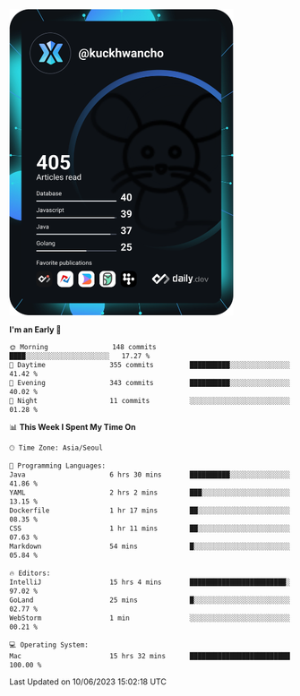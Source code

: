 <a href="https://app.daily.dev/kuckhwancho"><img src="https://github.com/kuckjwi0928/kuckjwi0928/blob/master/devcard.svg" width="400" alt="Kuckjwi Devcard"/></a>

<!--START_SECTION:waka-->
**I'm an Early 🐤** 

```text
🌞 Morning                148 commits         ████░░░░░░░░░░░░░░░░░░░░░   17.27 % 
🌆 Daytime                355 commits         ██████████░░░░░░░░░░░░░░░   41.42 % 
🌃 Evening                343 commits         ██████████░░░░░░░░░░░░░░░   40.02 % 
🌙 Night                  11 commits          ░░░░░░░░░░░░░░░░░░░░░░░░░   01.28 % 
```


📊 **This Week I Spent My Time On** 

```text
🕑︎ Time Zone: Asia/Seoul

💬 Programming Languages: 
Java                     6 hrs 30 mins       ██████████░░░░░░░░░░░░░░░   41.86 % 
YAML                     2 hrs 2 mins        ███░░░░░░░░░░░░░░░░░░░░░░   13.15 % 
Dockerfile               1 hr 17 mins        ██░░░░░░░░░░░░░░░░░░░░░░░   08.35 % 
CSS                      1 hr 11 mins        ██░░░░░░░░░░░░░░░░░░░░░░░   07.63 % 
Markdown                 54 mins             █░░░░░░░░░░░░░░░░░░░░░░░░   05.84 % 

🔥 Editors: 
IntelliJ                 15 hrs 4 mins       ████████████████████████░   97.02 % 
GoLand                   25 mins             █░░░░░░░░░░░░░░░░░░░░░░░░   02.77 % 
WebStorm                 1 min               ░░░░░░░░░░░░░░░░░░░░░░░░░   00.21 % 

💻 Operating System: 
Mac                      15 hrs 32 mins      █████████████████████████   100.00 % 
```


 Last Updated on 10/06/2023 15:02:18 UTC
<!--END_SECTION:waka-->

